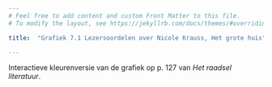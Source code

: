 ```yaml
---
# Feel free to add content and custom Front Matter to this file.
# To modify the layout, see https://jekyllrb.com/docs/themes/#overriding-theme-defaults

title:  "Grafiek 7.1 Lezersoordelen over Nicole Krauss, Het grote huis"

---
```

Interactieve kleurenversie van de grafiek op p. 127 van *Het raadsel literatuur*.

<script src="https://d3js.org/d3.v6.min.js" defer></script>
<script src="https://d3js.org/d3-scale.v3.min.js" defer></script>
<script src="js/companion_utils_locale-nl.js" defer></script>
<script src="js/companion_utils_colors.js" defer></script>
<script src="js/companion_utils_svg2png.js" defer></script>

<script src="js/companion_chart_bookrating.js" defer></script>
<script src="js/companion_chart_7-1_huis.js" defer></script>

<div class="chart_float" id="chart_7-1_huis"></div>

<!-- **Hoe zijn de metingen te repliceren?**
VOORBEELDQUERY HIER! -->
